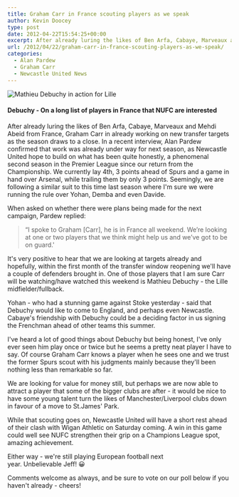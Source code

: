 ```yaml
---
title: Graham Carr in France scouting players as we speak
author: Kevin Doocey
type: post
date: 2012-04-22T15:54:25+00:00
excerpt: After already luring the likes of Ben Arfa, Cabaye, Marveaux and Mehdi Abeid from France, Graham Carr in already working on new transfer targets as the season draws to a close. In..
url: /2012/04/22/graham-carr-in-france-scouting-players-as-we-speak/
categories:
  - Alan Pardew
  - Graham Carr
  - Newcastle United News
---
```


![Mathieu Debuchy in action for Lille](https://www.tynetime.com/wp-content/uploads/2012/04/Mathieu-Debuchy-Lille.jpg "Mathieu-Debuchy-Lille")

#### Debuchy - On a long list of players in France that NUFC are interested

After already luring the likes of Ben Arfa, Cabaye, Marveaux and Mehdi Abeid from France, Graham Carr in already working on new transfer targets as the season draws to a close. In a recent interview, Alan Pardew confirmed that work was already under way for next season, as Newcastle United hope to build on what has been quite honestly, a phenomenal second season in the Premier League since our return from the Championship. We currently lay 4th, 3 points ahead of Spurs and a game in hand over Arsenal, while trailing them by only 3 points. Seemingly, we are following a similar suit to this time last season where I'm sure we were running the rule over Yohan, Demba and even Davide.

When asked on whether there were plans being made for the next campaign, Pardew replied:

> “I spoke to Graham [Carr], he is in France all weekend. We’re looking at one or two players that we think might help us and we’ve got to be on guard.'

It's very positive to hear that we are looking at targets already and hopefully, within the first month of the transfer window reopening we'll have a couple of defenders brought in. One of those players that I am sure Carr will be watching/have watched this weekend is Mathieu Debuchy - the Lille midfielder/fullback.

Yohan - who had a stunning game against Stoke yesterday - said that Debuchy would like to come to England, and perhaps even Newcastle. Cabaye's friendship with Debuchy could be a deciding factor in us signing the Frenchman ahead of other teams this summer.

I've heard a lot of good things about Debuchy but being honest, I've only ever seen him play once or twice but he seems a pretty neat player I have to say. Of course Graham Carr knows a player when he sees one and we trust the former Spurs scout with his judgments mainly because they'll been nothing less than remarkable so far.

We are looking for value for money still, but perhaps we are now able to attract a player that some of the bigger clubs are after - it would be nice to have some young talent turn the likes of Manchester/Liverpool clubs down in favour of a move to St.James' Park.

While that scouting goes on, Newcastle United will have a short rest ahead of their clash with Wigan Athletic on Saturday coming. A win in this game could well see NUFC strengthen their grip on a Champions League spot, amazing achievement.

Either way - we're still playing European football next year. Unbelievable Jeff! 😀

Comments welcome as always, and be sure to vote on our poll below if you haven't already - cheers!
